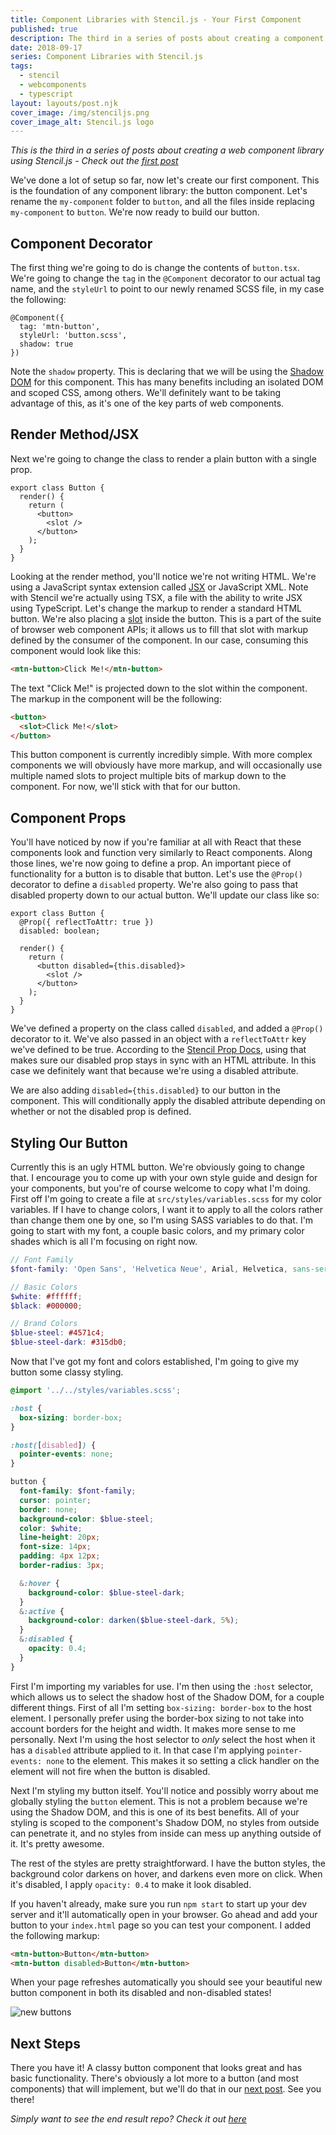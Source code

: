 ```yaml
---
title: Component Libraries with Stencil.js - Your First Component
published: true
description: The third in a series of posts about creating a component library using Stencil.js
date: 2018-09-17
series: Component Libraries with Stencil.js
tags:
  - stencil
  - webcomponents
  - typescript
layout: layouts/post.njk
cover_image: /img/stenciljs.png
cover_image_alt: Stencil.js logo
---
```


*This is the third in a series of posts about creating a web component library using Stencil.js - Check out the [first post](https://dev.to/johnwoodruff91/component-libraries-with-stenciljs---about-stencil-10b7)*

We've done a lot of setup so far, now let's create our first component. This is the foundation of any component library: the button component. Let's rename the `my-component` folder to `button`, and all the files inside replacing `my-component` to `button`. We're now ready to build our button.

## Component Decorator

The first thing we're going to do is change the contents of `button.tsx`. We're going to change the `tag` in the `@Component` decorator to our actual tag name, and the `styleUrl` to point to our newly renamed SCSS file, in my case the following:

```tsx
@Component({
  tag: 'mtn-button',
  styleUrl: 'button.scss',
  shadow: true
})
```

Note the `shadow` property. This is declaring that we will be using the [Shadow DOM](https://developers.google.com/web/fundamentals/web-components/shadowdom) for this component. This has many benefits including an isolated DOM and scoped CSS, among others. We'll definitely want to be taking advantage of this, as it's one of the key parts of web components.

## Render Method/JSX

Next we're going to change the class to render a plain button with a single prop.

```tsx
export class Button {
  render() {
    return (
      <button>
        <slot />
      </button>
    );
  }
}
```

Looking at the render method, you'll notice we're not writing HTML. We're using a JavaScript syntax extension called [JSX](https://reactjs.org/docs/introducing-jsx.html) or JavaScript XML. Note with Stencil we're actually using TSX, a file with the ability to write JSX using TypeScript. Let's change the markup to render a standard HTML button. We're also placing a [slot](https://developer.mozilla.org/en-US/docs/Web/HTML/Element/slot) inside the button. This is a part of the suite of browser web component APIs; it allows us to fill that slot with markup defined by the consumer of the component. In our case, consuming this component would look like this:

```html
<mtn-button>Click Me!</mtn-button>
```

The text "Click Me!" is projected down to the slot within the component. The markup in the component will be the following:

```html
<button>
  <slot>Click Me!</slot>
</button>
```

This button component is currently incredibly simple. With more complex components we will obviously have more markup, and will occasionally use multiple named slots to project multiple bits of markup down to the component. For now, we'll stick with that for our button.

## Component Props

You'll have noticed by now if you're familiar at all with React that these components look and function very similarly to React components. Along those lines, we're now going to define a prop. An important piece of functionality for a button is to disable that button. Let's use the `@Prop()` decorator to define a `disabled` property. We're also going to pass that disabled property down to our actual button. We'll update our class like so:

```tsx
export class Button {
  @Prop({ reflectToAttr: true })
  disabled: boolean;

  render() {
    return (
      <button disabled={this.disabled}>
        <slot />
      </button>
    );
  }
}
```

We've defined a property on the class called `disabled`, and added a `@Prop()` decorator to it. We've also passed in an object with a `reflectToAttr` key we've defined to be true. According to the [Stencil Prop Docs](https://stenciljs.com/docs/properties#reflect-properties-values-to-attributes), using that makes sure our disabled prop stays in sync with an HTML attribute. In this case we definitely want that because we're using a disabled attribute.

We are also adding `disabled={this.disabled}` to our button in the component. This will conditionally apply the disabled attribute depending on whether or not the disabled prop is defined.

## Styling Our Button

Currently this is an ugly HTML button. We're obviously going to change that. I encourage you to come up with your own style guide and design for your components, but you're of course welcome to copy what I'm doing. First off I'm going to create a file at `src/styles/variables.scss` for my color variables. If I have to change colors, I want it to apply to all the colors rather than change them one by one, so I'm using SASS variables to do that. I'm going to start with my font, a couple basic colors, and my primary color shades which is all I'm focusing on right now.

```scss
// Font Family
$font-family: 'Open Sans', 'Helvetica Neue', Arial, Helvetica, sans-serif;

// Basic Colors
$white: #ffffff;
$black: #000000;

// Brand Colors
$blue-steel: #4571c4;
$blue-steel-dark: #315db0;
```

Now that I've got my font and colors established, I'm going to give my button some classy styling.

```scss
@import '../../styles/variables.scss';

:host {
  box-sizing: border-box;
}

:host([disabled]) {
  pointer-events: none;
}

button {
  font-family: $font-family;
  cursor: pointer;
  border: none;
  background-color: $blue-steel;
  color: $white;
  line-height: 20px;
  font-size: 14px;
  padding: 4px 12px;
  border-radius: 3px;

  &:hover {
    background-color: $blue-steel-dark;
  }
  &:active {
    background-color: darken($blue-steel-dark, 5%);
  }
  &:disabled {
    opacity: 0.4;
  }
}
```

First I'm importing my variables for use. I'm then using the `:host` selector, which allows us to select the shadow host of the Shadow DOM, for a couple different things. First of all I'm setting `box-sizing: border-box` to the host element. I personally prefer using the border-box sizing to not take into account borders for the height and width. It makes more sense to me personally. Next I'm using the host selector to *only* select the host when it has a `disabled` attribute applied to it. In that case I'm applying `pointer-events: none` to the element. This makes it so setting a click handler on the element will not fire when the button is disabled.

Next I'm styling my button itself. You'll notice and possibly worry about me globally styling the `button` element. This is not a problem because we're using the Shadow DOM, and this is one of its best benefits. All of your styling is scoped to the component's Shadow DOM, no styles from outside can penetrate it, and no styles from inside can mess up anything outside of it. It's pretty awesome.

The rest of the styles are pretty straightforward. I have the button styles, the background color darkens on hover, and darkens even more on click. When it's disabled, I apply `opacity: 0.4` to make it look disabled.

If you haven't already, make sure you run `npm start` to start up your dev server and it'll automatically open in your browser. Go ahead and add your button to your `index.html` page so you can test your component. I added the following markup:

```html
<mtn-button>Button</mtn-button>
<mtn-button disabled>Button</mtn-button>
```

When your page refreshes automatically you should see your beautiful new button component in both its disabled and non-disabled states!

![new buttons](https://thepracticaldev.s3.amazonaws.com/i/mq6160q4l4v5cu7b0ode.png)

## Next Steps

There you have it! A classy button component that looks great and has basic functionality. There's obviously a lot more to a button (and most components) that will implement, but we'll do that in our [next post](https://dev.to/johnwoodruff91/component-libraries-with-stenciljs---going-deeper-5apm). See you there!

*Simply want to see the end result repo? Check it out [here](https://github.com/johnbwoodruff/mountain-ui)*
